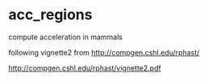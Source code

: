 # acc_regions

compute acceleration in mammals

following vignette2 from http://compgen.cshl.edu/rphast/

http://compgen.cshl.edu/rphast/vignette2.pdf
